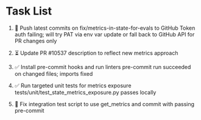 # Task List

1. 🔄 Push latest commits on fix/metrics-in-state-for-evals to GitHub
Token auth failing; will try PAT via env var update or fall back to GitHub API for PR changes only
2. ⏳ Update PR #10537 description to reflect new metrics approach

3. ✅ Install pre-commit hooks and run linters
pre-commit run succeeded on changed files; imports fixed
4. ✅ Run targeted unit tests for metrics exposure
tests/unit/test_state_metrics_exposure.py passes locally
5. 🔄 Fix integration test script to use get_metrics and commit with passing pre-commit
